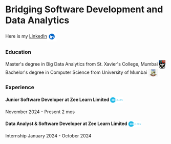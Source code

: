 # Bridging Software Development and Data Analytics

Here is my [LinkedIn](https://www.linkedin.com/in/karthikchauhan)<a href="https://www.linkedin.com/in/karthikchauhan"><img src="assets/img/lnkin.png" width="30px" style="vertical-align: middle;"></a>

### Education
Master's degree in Big Data Analytics from St. Xavier's College, Mumbai <img src="assets/img/St._Xavier's_College,_Mumbai_crest.png" width="20px" style="vertical-align: middle;">
Bachelor's degree in Computer Science from University of Mumbai <img src="assets/img/unm.jpeg" width="30px" style="vertical-align: middle;">

### Experience

#### Junior Software Developer at Zee Learn Limited  <img src="assets/img/zeelearnlogo_ne.png" width="40px" style="vertical-align: middle;">
November 2024 - Present 2 mos

#### Data Analyst & Software Developer at Zee Learn Limited <img src="assets/img/zeelearnlogo_ne.png" width="40px" style="vertical-align: middle;">
Internship
January 2024 - October 2024



